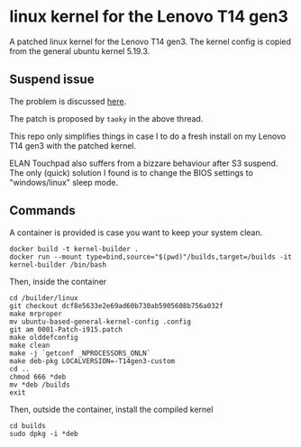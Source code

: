 # linux kernel for the Lenovo T14 gen3
A patched linux kernel for the Lenovo T14 gen3.
The kernel config is copied from the general ubuntu kernel 5.19.3.

## Suspend issue
The problem is discussed [here](https://gitlab.freedesktop.org/drm/intel/-/issues/5531).

The patch is proposed by ```taoky``` in the above thread.

This repo only simplifies things in case I to do a fresh install on my Lenovo T14 gen3 with the patched kernel.

ELAN Touchpad also suffers from a bizzare behaviour after S3 suspend.
The only (quick) solution I found is to change the BIOS settings to "windows/linux" sleep mode.

## Commands

A container is provided is case you want to keep your system clean. 
```
docker build -t kernel-builder .
docker run --mount type=bind,source="$(pwd)"/builds,target=/builds -it kernel-builder /bin/bash
```
Then, inside the container
```
cd /builder/linux
git checkout dcf8e5633e2e69ad60b730ab5905608b756a032f
make mrproper
mv ubuntu-based-general-kernel-config .config
git am 0001-Patch-i915.patch
make olddefconfig
make clean
make -j `getconf _NPROCESSORS_ONLN` 
make deb-pkg LOCALVERSION=-T14gen3-custom
cd ..
chmod 666 *deb
mv *deb /builds
exit
```
Then, outside the container, install the compiled kernel
```
cd builds
sudo dpkg -i *deb
```
